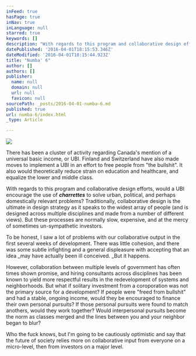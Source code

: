 ```yaml
---
inFeed: true
hasPage: true
inNav: true
inLanguage: null
starred: true
keywords: []
description: "With regards to this program and collaborative design efforts, would a UBI encourage the use of charrettes to solve urban, political, and perhaps domestically relevant problems? Traditionally, collaborative design is the ultimate in design strategy as it speaks to the widest array of people (and is designed across multiple disciplines and made from a number of different views). But these processes are normally slow, expensive, and at the mercy of sometimes un-sympathetic investors.\_"
datePublished: '2016-04-01T18:15:53.346Z'
dateModified: '2016-04-01T18:15:44.923Z'
title: "Numba' 6"
author: []
authors: []
publisher:
  name: null
  domain: null
  url: null
  favicon: null
sourcePath: _posts/2016-04-01-numba-6.md
published: true
url: numba-6/index.html
_type: Article

---
```

![](https://the-grid-user-content.s3-us-west-2.amazonaws.com/a04bf6ac-57dc-4ac5-9390-06ddd225d32a.jpg)

There has been a cluster of activity regarding Canada's mention of a universal basic income, or UBI. Finland and Switzerland have also made moves to implement a UBI in an effort to free people from "the bullshit". It also would theoretically reduce strain on education and healthcare, and equalize the lower and middle class.   

With regards to this program and collaborative design efforts, would a UBI encourage the use of **_charrettes_** to solve urban, political, and perhaps domestically relevant problems? Traditionally, collaborative design is the ultimate in design strategy as it speaks to the widest array of people (and is designed across multiple disciplines and made from a number of different views). But these processes are normally slow, expensive, and at the mercy of sometimes un-sympathetic investors. 

To be honest, I saw a lot of problems with our collaborative output in the first several weeks of development. There was little cohesion, and there was some subtle infighting and a general displeasure with accepting that an idea _may have actually been ill conceived. _But it happens. 

However, collaboration between multiple levels of government has often times shown promise, and hiring consultants across disciplines has been known to yield more respectful results in the redevelopment of systems and neighborhoods. But what if solitary investment from a coroporation was not the primary source for a development? If people were "freed from bullshit" and had a stable, ongoing income, would they be encouraged to finance their own personal pursuits? If those personal pursuits were found to match anothers, would they work together? Would interpersonal pursuits become the norm as classes merged and the lines between you and your neighbor began to blur? 

Who the fuck knows, but I'm going to be cautiously optimistic and say that the future of society relies more on collaborative input from everyone on a micro-level, then from investors on a major level.
